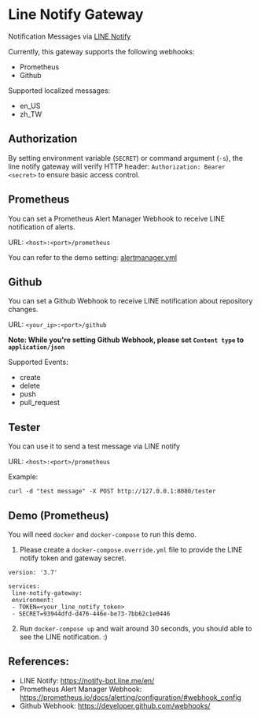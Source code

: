 # Line Notify Gateway
Notification Messages via [LINE Notify](https://notify-bot.line.me/en/)

Currently, this gateway supports the following webhooks:
* Prometheus
* Github

Supported localized messages:
* en_US
* zh_TW

## Authorization
By setting environment variable (`SECRET`) or command argument (`-s`), the line notify gateway will verify HTTP header: `Authorization: Bearer <secret>` to ensure basic access control.


## Prometheus
You can set a Prometheus Alert Manager Webhook to receive LINE notification of alerts.

URL: `<host>:<port>/prometheus`

You can refer to the demo setting: [alertmanager.yml](./demo/alertmanager.yml)

## Github
You can set a Github Webhook to receive LINE notification about repository changes.

URL: `<your_ip>:<port>/github`

**Note: While you're setting Github Webhook, please set `Content type` to `application/json`**

Supported Events:
* create
* delete
* push
* pull_request


## Tester
You can use it to send a test message via LINE notify

URL: `<host>:<port>/prometheus`

Example:
```
curl -d "test message" -X POST http://127.0.0.1:8080/tester
```


## Demo (Prometheus)
You will need `docker` and `docker-compose` to run this demo.

1. Please create a `docker-compose.override.yml` file to provide the LINE notify token and gateway secret.
```
version: '3.7'

services:
 line-notify-gateway:
 environment:
 - TOKEN=<your_line_notify_token>
 - SECRET=93944dfd-d476-446e-be73-7bb62c1e0446
```

2. Run `docker-compose up` and wait around 30 seconds, you should able to see the LINE notification. :)


## References:
* LINE Notify: https://notify-bot.line.me/en/
* Prometheus Alert Manager Webhook: https://prometheus.io/docs/alerting/configuration/#webhook_config
* Github Webhook: https://developer.github.com/webhooks/
